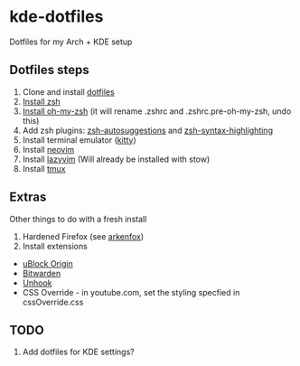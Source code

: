 # kde-dotfiles

Dotfiles for my Arch + KDE setup

## Dotfiles steps
1. Clone and install [dotfiles](https://github.com/pmanal1/kde-dotfiles)
2. [Install zsh](https://github.com/ohmyzsh/ohmyzsh/wiki/Installing-ZSH)
3. [Install oh-my-zsh](https://ohmyz.sh/) (it will rename .zshrc and .zshrc.pre-oh-my-zsh, undo this)
4. Add zsh plugins: [zsh-autosuggestions](https://github.com/zsh-users/zsh-autosuggestions) and [zsh-syntax-highlighting](https://github.com/zsh-users/zsh-syntax-highlighting)
5. Install terminal emulator ([kitty](https://github.com/kovidgoyal/kitty))
6. Install [neovim](https://github.com/neovim/neovim)
7. Install [lazyvim](https://github.com/LazyVim/LazyVim) (Will already be installed with stow)
8. Install [tmux](https://github.com/tmux/tmux/wiki)

## Extras

Other things to do with a fresh install
1. Hardened Firefox (see [arkenfox](https://github.com/arkenfox/user.js/))
2. Install extensions
- [uBlock Origin](https://github.com/gorhill/uBlock)
- [Bitwarden](https://bitwarden.com/)
- [Unhook](https://unhook.app/)
- CSS Override - in youtube.com, set the styling specfied in cssOverride.css

## TODO
1. Add dotfiles for KDE settings?
